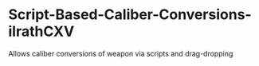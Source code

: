 # Script-Based-Caliber-Conversions-ilrathCXV
 Allows caliber conversions of weapon via scripts and drag-dropping
